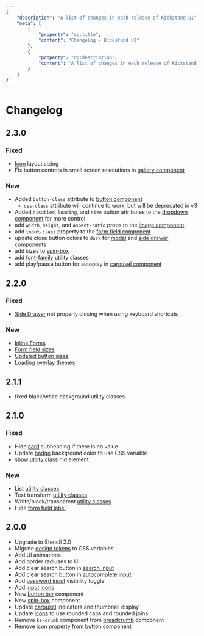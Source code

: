 ```yaml
---
{
    "description": "A list of changes in each release of Kickstand UI",
    "meta": [
        {
            "property": "og:title",
            "content": "Changelog - Kickstand UI"
        },
        {
            "property": "og:description",
            "content": "A list of changes in each release of Kickstand UI"
        }
    ]
}
---
```


# Changelog

## 2.3.0

### Fixed

- [Icon](components/icons.md) layout sizing
- Fix button controls in small screen resolutions in [gallery component](./components/gallery.md)

### New

- Added `button-class` attribute to [button component](./components/button.md)
  - `css-class` attribute will continue to work, but will be deprecated in v3
- Added `disabled`, `loading`, and `size` button attributes to the [dropdown component](components/dropdown.md) for more control
- add `width`, `height`, and `aspect-ratio` props to the [image component](components/images.md)
- add `input-class` property to the [form field component](forms/form-field.md)
- update close button colors to `dark` for [modal](components/modal.md) and [side drawer](components/side-drawer.md) components
- add sizes to [spin-box](forms/spin-box.md)
- add [font-family](utilities/text.md#family) utility classes
- add play/pause button for autoplay in [carousel component](components/carousel.md)

## 2.2.0

### Fixed

- [Side Drawer](components/side-drawer.md) not properly closing when using keyboard shortcuts

### New

- [Inline Forms](forms/form.md#inline-forms)
- [Form field sizes](forms/form-field.md#sizes)
- [Updated button sizes](components/button.md#sizes)
- [Loading overlay themes](components/loading.md#theme)

## 2.1.1

- fixed black/white background utility classes

## 2.1.0

### Fixed

- Hide [card](components/card.md) subheading if there is no value
- Update [badge](./components/badge.md) background color to use CSS variable
- [show utility class](utilities/display.md) hid element

### New

- List [utility classes](utilities/list.md)
- Text transform [utility classes](utilities/text.md#transforms)
- White/black/transparent [utility classes](utilities/colors.md)
- Hide [form field label](forms/form-field.md#hide-label)

## 2.0.0

- Upgrade to Stencil 2.0
- Migrate [design tokens](./design-tokens/design-tokens.md) to CSS variables
- Add UI animations
- Add border radiuses to UI
- Add clear search button in [search input](./forms/search.md)
- Add clear search button in [autocomplete input](./forms/autocomplete.md)
- Add [password input](./forms/password.md) visibility toggle
- Add [input icons](./forms/../components/form-field.md)
- New [button bar](components/button-bar.md) component
- New [spin-box](./forms/spin-box.md) component
- Update [carousel](./components/carousel.md) indicators and thumbnail display
- Update [icons](components/icons.md) to use rounded caps and rounded joins
- Remove `ks-crumb` component from [breadcrumb](./components/breadcrumbs.md) component
- Remove icon property from [button](./components/button.md) component
